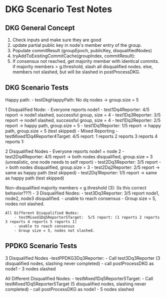 
# DKG Scenario Test Notes

## DKG General Concept

1. Check inputs and make sure they are good
2. update partial public key in node's member entry of the group.
3. Populate commitResult (groupEpoch, publicKey, disqualifiedNodes)
4. tryAddToExistingCommitCache(groupIndex, commitResult):
5. If consensus not reached, get majority member with identical commits.
        if majority members > g.threshold, slash all disqualified nodes.
        else, members not slashed, but will be slashed in postProcessDKG.

## DKG Scenario Tests

Happy path:
    - testDkgHappyPath: No dq nodes -> group.size = 5

1 Disqualified Node:
    - Everyone reports node1
        - test1Dq4Reporter: 4/5 report -> node1 slashed, successful group, size = 4
        - test1Dq3Reporter: 3/5 report -> node1 slashed, successful group, size = 4
        - test1Dq2Reporter: 2/5 report -> happy path, group.size = 5
        - test1Dq1Reporter: 1/5 report -> happy path, group.size = 5 (test skipped)
    - Mixed Reporting
        - testMixed1Dq4Reporter4Target: 4/5 report: 1 reports 2 reports 3 reports 4 reports 1: 

2 Disqualified Nodes
    - Everyone reports node1 + node 2
      - test2Dq4Reporter: 4/5 report -> both nodes disqualified, group.size = 3 (unrealistic, one node needs to self report)
      - test2Dq3Reporter: 3/5 report -> both nodes disqualified, group.size = 3
      - test2Dq2Reporter: 2/5 report -> same as happy path (test skipped)
      - test2Dq1Reporter: 1/5 report -> same as happy path (test skipped)

Non-disqualified majority members < g.threshold (3): (Is this correct behavior???)
    - 3 Disqualified Nodes:
        - test3Dq3Reporter: 3/5 report node1, node2, node3 disqualified.
        -  unable to reach consensus
        -  Group size = 5, nodes not slashed.

    All Different Disqualified Nodes: 
        - testMixed1Dq5Reporter5Target:  5/5 report: (1 reports 2 reports 3 reports 4 reports 5 reports 1)
        - unable to reach consensus 
        - Group size = 5, nodes not slashed.

## PPDKG Scenario Tests

3 Disqualified Nodes
    -testPPDKG3Dq3Reporter:
        - Call test3Dq3Reporter (3 disqualified nodes, slashing never completed)
        - call postProcessDKG as node1
          - 3 nodes slashed

All Different Disqualified Nodes:
    - testMixed1Dq5Reporter5Target:
        - Call testMixed1Dq5Reporter5Target (5 disqualified nodes, slashing never completed)
        - call postProcessDKG as node1
          - 5 nodes slashed
